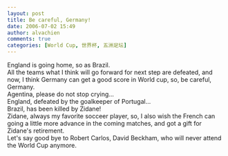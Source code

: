 ```yaml
---
layout: post
title: Be careful, Germany!
date: 2006-07-02 15:49
author: alvachien
comments: true
categories: [World Cup, 世界杯, 五洲足坛]
---
```

<div id="bp-C678F199F470A1FB_636-content">
<div>England is going home, so as Brazil.</div>
<div> </div>
<div>All the teams what I think will go forward for next step are defeated, and now, I think Germany can get a good score in World cup, so, be careful, Germany.</div>
<div> </div>
<div>Agentina, please do not stop crying...</div>
<div>England, defeated by the goalkeeper of Portugal...</div>
<div>Brazil, has been killed by Zidane!</div>
<div> </div>
<div>Zidane, always my favorite socceer player, so, I also wish the French can going a little more advance in the coming matches, and got a gift for Zidane's retirement.</div>
<div> </div>
<div>Let's say good bye to Robert Carlos, David Beckham, who will never attend the World Cup anymore.</div>
</div>
